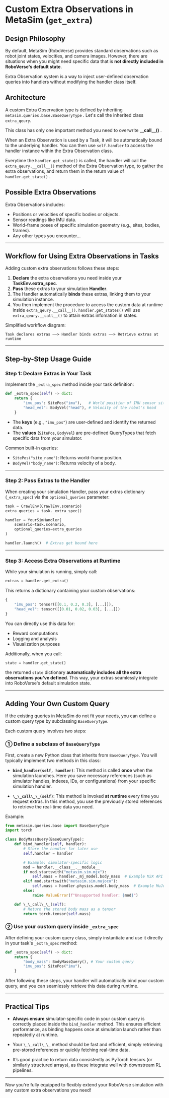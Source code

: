 # Custom Extra Observations in MetaSim (`get_extra`)

## Design Philosophy

By default, MetaSim (RoboVerse) provides standard observations such as robot joint states, velocities, and camera images. However, there are situations when you might need specific data that is **not directly included in RoboVerse's default state**. 

Extra Observation system is a way to inject user-defined observation queries into handlers without modifying the handler class itself.

## Architecture

A custom Extra Observation type is defined by inheriting `metasim.queries.base.BaseQueryType` . Let's call the inherited class `extra_qeury`.

This class has only one important method you need to overwrite **\_\_call\_\_()** .

When an Extra Observation is used by a Task, it will be automatically bound to the underlying handler. You can then use `self.handler` to access the handler instance within the Extra Observation class.

Everytime the `handler.get_state()` is called, the handler will call the `extra_qeury.__call__()` method of the Extra Observation type, to gather the extra observations, and return them in the return value of `handler.get_state()` .

## Possible Extra Observations

Extra Observations includes:

* Positions or velocities of specific bodies or objects.
* Sensor readings like IMU data.
* World-frame poses of specific simulation geometry (e.g., sites, bodies, frames).
* Any other types you encounter...

---

## Workflow for Using Extra Observations in Tasks

Adding custom extra observations follows these steps:

1. **Declare** the extra observations you need inside your **TaskEnv.extra_spec**.
2. **Pass** these extras to your simulation **Handler**.
3. The Handler automatically **binds** these extras, linking them to your simulation instance.
4. You then implement the procedure to access the custom data at runtime inside `extra_qeury.__call__()`. `handler.get_states()` will use `extra_qeury.__call__()` to attain extras infomation in states.

Simplified workflow diagram:

```
Task declares extras ──> Handler binds extras ──> Retrieve extras at runtime
```

---

## Step-by-Step Usage Guide

### Step 1: Declare Extras in Your Task

Implement the `_extra_spec` method inside your task definition:

```python
def _extra_spec(self) -> dict:
    return {
        "imu_pos": SitePos("imu"),   # World position of IMU sensor site
        "head_vel": BodyVel("head"), # Velocity of the robot's head
    }
```

* The **keys** (e.g., `"imu_pos"`) are user-defined and identify the returned data.
* The **values** (`SitePos`, `BodyVel`) are pre-defined QueryTypes that fetch specific data from your simulator.

Common built-in queries:

* `SitePos("site_name")`: Returns world-frame position.
* `BodyVel("body_name")`: Returns velocity of a body.

---

### Step 2: Pass Extras to the Handler

When creating your simulation Handler, pass your extras dictionary (`_extra_spec`) via the `optional_queries` parameter:

```python
task = CrawlEnv(CrawlEnv.scenario)
extra_queries = task._extra_spec()

handler = YourSimHandler(
    scenario=task.scenario,
    optional_queries=extra_queries
)

handler.launch()  # Extras get bound here
```

---

### Step 3: Access Extra Observations at Runtime

While your simulation is running, simply call:

```python
extras = handler.get_extra()
```

This returns a dictionary containing your custom observations:

```python
{
    "imu_pos": tensor([[0.1, 0.2, 0.3], [...]]),
    "head_vel": tensor([[0.01, 0.02, 0.03], [...]])
}
```

You can directly use this data for:

* Reward computations
* Logging and analysis
* Visualization purposes

Additionally, when you call:

```python
state = handler.get_state()
```

the returned `state` dictionary **automatically includes all the extra observations you've defined**. This way, your extras seamlessly integrate into RoboVerse's default simulation state.

---

## Adding Your Own Custom Query

If the existing queries in MetaSim do not fit your needs, you can define a custom query type by subclassing `BaseQueryType`.

Each custom query involves two steps:

### ① Define a subclass of `BaseQueryType`

First, create a new Python class that inherits from `BaseQueryType`. You will typically implement two methods in this class:

* **`bind_handler(self, handler)`**:
  This method is called **once** when the simulation launches. Here you save necessary references (such as simulator handles, indexes, IDs, or configurations) from your specific simulation handler.

* **`\_\_call\_\_(self)`**:
  This method is invoked **at runtime** every time you request extras. In this method, you use the previously stored references to retrieve the real-time data you need.

Example:

```python
from metasim.queries.base import BaseQueryType
import torch

class BodyMassQuery(BaseQueryType):
    def bind_handler(self, handler):
        # Store the handler for later use
        self.handler = handler

        # Example: simulator-specific logic
        mod = handler.__class__.__module__
        if mod.startswith("metasim.sim.mjx"):
            self.mass = handler._mj_model.body_mass  # Example MJX API call
        elif mod.startswith("metasim.sim.mujoco"):
            self.mass = handler.physics.model.body_mass  # Example MuJoCo API call
        else:
            raise ValueError(f"Unsupported handler: {mod}")

    def \_\_call\_\_(self):
        # Return the stored body mass as a tensor
        return torch.tensor(self.mass)
```

### ② Use your custom query inside `_extra_spec`

After defining your custom query class, simply instantiate and use it directly in your task's `_extra_spec` method:

```python
def _extra_spec(self) -> dict:
    return {
        "body_mass": BodyMassQuery(), # Your custom query
        "imu_pos": SitePos("imu"),
    }
```

After following these steps, your handler will automatically bind your custom query, and you can seamlessly retrieve this data during runtime.

---

## Practical Tips

* **Always ensure** simulator-specific code in your custom query is correctly placed inside the `bind_handler` method. This ensures efficient performance, as binding happens once at simulation launch rather than repeatedly at runtime.

* Your `\_\_call\_\_` method should be fast and efficient, simply retrieving pre-stored references or quickly fetching real-time data.

* It’s good practice to return data consistently as PyTorch tensors (or similarly structured arrays), as these integrate well with downstream RL pipelines.

---

Now you're fully equipped to flexibly extend your RoboVerse simulation with any custom extra observations you need!
